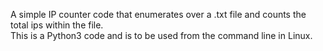 A simple IP counter code that enumerates over a .txt file and counts the total ips within the file.  
This is a Python3 code and is to be used from the command line in Linux.
